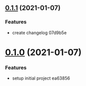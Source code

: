 ## [0.1.1](/compare/v0.1.0...v0.1.1) (2021-01-07)


### Features

* create changelog 07d9b5e



# [0.1.0](/compare/ea63856f8bdada9d6f7f7be51fcff6d8701c1b63...v0.1.0) (2021-01-07)


### Features

* setup initial project ea63856



